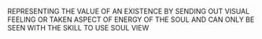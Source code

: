 REPRESENTING THE VALUE OF AN EXISTENCE BY SENDING OUT VISUAL FEELING OR TAKEN ASPECT OF ENERGY OF THE SOUL AND CAN ONLY BE SEEN WITH THE SKILL TO USE SOUL VIEW
